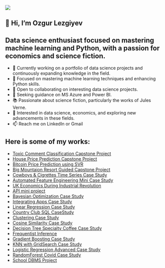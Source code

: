 ![](https://github.com/ozgurlezgiyev/Case-Studies/blob/main/readme.gif)

## 👋 Hi, I’m Ozgur Lezgiyev
## Data science enthusiast focused on mastering machine learning and Python, with a passion for economics and science fiction.
- 🔭 Currently working on a portfolio of data science projects and continuously expanding knowledge in the field.
- 🌱 Focused on mastering machine learning techniques and enhancing Python skills.
- 💞️ Open to collaborating on interesting data science projects.
- 🤔 Seeking guidance on MS Azure and Power BI.
- 📚 Passionate about science fiction, particularly the works of Jules Verne.
- 👀 Interested in data science, economics, and exploring new advancements in these fields.
- 📫 Reach me on LinkedIn or Gmail

## Here is some of my works:
- [Toxic Comment Classification Capstone Project](https://github.com/ozgurlezgiyev/Capstone3)
- [House Price Prediction Capstone Project](https://github.com/ozgurlezgiyev/Capstone2)
- [Bitcoin Price Prediction using SVR](https://github.com/ozgurlezgiyev/btcpriceprediction)
- [Big Mountaion Resort Guided Capstone Project](https://github.com/ozgurlezgiyev/GuidedCapstone)
- [Cowboys & Cigrettes Time Series Case Study](https://github.com/ozgurlezgiyev/Case-Studies/tree/main/Cowboys%26CigrettesCaseStudy)
- [Automated Feature Engineering Mini Case Study](https://github.com/ozgurlezgiyev/Mini-Case-Studies/tree/main/Automated_Feature_Engineering)
- [UK Economics During Industrial Revolution](https://github.com/ozgurlezgiyev/UK_economics/blob/main/UK_economy/UK_economics.ipynb)
- [API mini project](https://github.com/ozgurlezgiyev/Case-Studies/tree/main/API-mini-project)
- [Bayesian Optimization Case Study](https://github.com/ozgurlezgiyev/Case-Studies/tree/main/Bayesian%20Optimization%20Case%20Study)
- [Integrating Apps Case Study](https://github.com/ozgurlezgiyev/Case-Studies/tree/main/Case%20Study%20-%20Integrating%20Apps)
- [Linear Regression Case Study](https://github.com/ozgurlezgiyev/Case-Studies/tree/main/Case%20Study%20-%20Linear%20Regression)
- [Country Club SQL CaseStudy](https://github.com/ozgurlezgiyev/Case-Studies/tree/main/Case-Study-SQL-Country-Club)
- [Clustering Case Study](https://github.com/ozgurlezgiyev/Case-Studies/tree/main/Clustering_Case_Study)
- [Cosine Similarity Case Study](https://github.com/ozgurlezgiyev/Case-Studies/tree/main/CosineSimilarityCaseStudy)
- [Decision Tree Specialty Coffee Case Study](https://github.com/ozgurlezgiyev/Case-Studies/tree/main/Decision_Tree_Specialty_Coffee_Case_Study)
- [Frequentist Inference](https://github.com/ozgurlezgiyev/Case-Studies/tree/main/Frequentist%20Inference)
- [Gradient Boosting Case Study](https://github.com/ozgurlezgiyev/Case-Studies/tree/main/Gradient_Boosting_Case_Study)
- [KNN with GridSearch Case Study](https://github.com/ozgurlezgiyev/Case-Studies/tree/main/GridSearchKNN_Case_Study)
- [Logistic Regression Advanced Case Study](https://github.com/ozgurlezgiyev/Case-Studies/tree/main/Logistic%20Regression%20Advanced%20Case%20Study)
- [RandomForest Covid Case Study](https://github.com/ozgurlezgiyev/Case-Studies/tree/main/RandomForest%20Covid%20Case%20Study)
- [School DBMS Project](https://github.com/ozgurlezgiyev/School-DBMS-Project)

<!---
ozgurlezgiyev/ozgurlezgiyev is a ✨ special ✨ repository because its `README.md` (this file) appears on your GitHub profile.
You can click the Preview link to take a look at your changes.
--->

